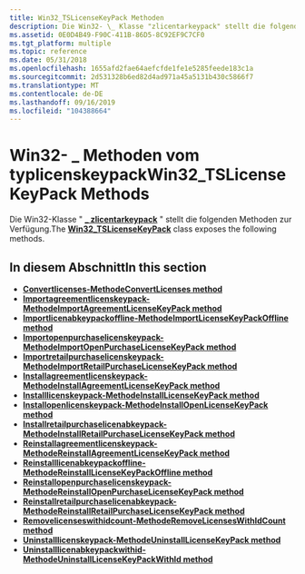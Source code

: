 ```yaml
---
title: Win32_TSLicenseKeyPack Methoden
description: Die Win32- \_ Klasse "zlicentarkeypack" stellt die folgenden Methoden zur Verfügung.
ms.assetid: 0E0D4B49-F90C-411B-86D5-8C92EF9C7CF0
ms.tgt_platform: multiple
ms.topic: reference
ms.date: 05/31/2018
ms.openlocfilehash: 1655afd2fae64aefcfde1fe1e5285feede183c1a
ms.sourcegitcommit: 2d531328b6ed82d4ad971a45a5131b430c5866f7
ms.translationtype: MT
ms.contentlocale: de-DE
ms.lasthandoff: 09/16/2019
ms.locfileid: "104388664"
---
```

# <a name="win32_tslicensekeypack-methods"></a><span data-ttu-id="6556b-103">Win32- \_ Methoden vom typlicenskeypack</span><span class="sxs-lookup"><span data-stu-id="6556b-103">Win32\_TSLicenseKeyPack Methods</span></span>

<span data-ttu-id="6556b-104">Die Win32-Klasse " [**\_ zlicentarkeypack**](win32-tslicensekeypack.md) " stellt die folgenden Methoden zur Verfügung.</span><span class="sxs-lookup"><span data-stu-id="6556b-104">The [**Win32\_TSLicenseKeyPack**](win32-tslicensekeypack.md) class exposes the following methods.</span></span>

## <a name="in-this-section"></a><span data-ttu-id="6556b-105">In diesem Abschnitt</span><span class="sxs-lookup"><span data-stu-id="6556b-105">In this section</span></span>

-   [<span data-ttu-id="6556b-106">**Convertlicenses-Methode**</span><span class="sxs-lookup"><span data-stu-id="6556b-106">**ConvertLicenses method**</span></span>](convertlicenses-win32-tslicensekeypack.md)
-   [<span data-ttu-id="6556b-107">**Importagreementlicenskeypack-Methode**</span><span class="sxs-lookup"><span data-stu-id="6556b-107">**ImportAgreementLicenseKeyPack method**</span></span>](win32-tslicensekeypack-importagreementlicensekeypack.md)
-   [<span data-ttu-id="6556b-108">**Importlicenabkeypackoffline-Methode**</span><span class="sxs-lookup"><span data-stu-id="6556b-108">**ImportLicenseKeyPackOffline method**</span></span>](win32-tslicensekeypack-importlicensekeypackoffline.md)
-   [<span data-ttu-id="6556b-109">**Importopenpurchaselicenskeypack-Methode**</span><span class="sxs-lookup"><span data-stu-id="6556b-109">**ImportOpenPurchaseLicenseKeyPack method**</span></span>](win32-tslicensekeypack-importopenpurchaselicensekeypack.md)
-   [<span data-ttu-id="6556b-110">**Importretailpurchaselicenskeypack-Methode**</span><span class="sxs-lookup"><span data-stu-id="6556b-110">**ImportRetailPurchaseLicenseKeyPack method**</span></span>](win32-tslicensekeypack-importretailpurchaselicensekeypack.md)
-   [<span data-ttu-id="6556b-111">**Installagreementlicenskeypack-Methode**</span><span class="sxs-lookup"><span data-stu-id="6556b-111">**InstallAgreementLicenseKeyPack method**</span></span>](installagreementlicensekeypack-win32-tslicensekeypack.md)
-   [<span data-ttu-id="6556b-112">**Installlicenskeypack-Methode**</span><span class="sxs-lookup"><span data-stu-id="6556b-112">**InstallLicenseKeyPack method**</span></span>](installlicensekeypack-win32-tslicensekeypack.md)
-   [<span data-ttu-id="6556b-113">**Installopenlicenskeypack-Methode**</span><span class="sxs-lookup"><span data-stu-id="6556b-113">**InstallOpenLicenseKeyPack method**</span></span>](installopenlicensekeypack-win32-tslicensekeypack.md)
-   [<span data-ttu-id="6556b-114">**Installretailpurchaselicenabkeypack-Methode**</span><span class="sxs-lookup"><span data-stu-id="6556b-114">**InstallRetailPurchaseLicenseKeyPack method**</span></span>](installretailpurchaselicensekeypack-win32-tslicensekeypack.md)
-   [<span data-ttu-id="6556b-115">**Reinstallagreementlicenskeypack-Methode**</span><span class="sxs-lookup"><span data-stu-id="6556b-115">**ReinstallAgreementLicenseKeyPack method**</span></span>](win32-tslicensekeypack-reinstallagreementlicensekeypack.md)
-   [<span data-ttu-id="6556b-116">**Reinstalllicenabkeypackoffline-Methode**</span><span class="sxs-lookup"><span data-stu-id="6556b-116">**ReinstallLicenseKeyPackOffline method**</span></span>](win32-tslicensekeypack-reinstalllicensekeypackoffline.md)
-   [<span data-ttu-id="6556b-117">**Reinstallopenpurchaselicenskeypack-Methode**</span><span class="sxs-lookup"><span data-stu-id="6556b-117">**ReinstallOpenPurchaseLicenseKeyPack method**</span></span>](win32-tslicensekeypack-reinstallopenpurchaselicensekeypack.md)
-   [<span data-ttu-id="6556b-118">**Reinstallretailpurchaselicenabkeypack-Methode**</span><span class="sxs-lookup"><span data-stu-id="6556b-118">**ReinstallRetailPurchaseLicenseKeyPack method**</span></span>](win32-tslicensekeypack-reinstallretailpurchaselicensekeypack.md)
-   [<span data-ttu-id="6556b-119">**Removelicenseswithidcount-Methode**</span><span class="sxs-lookup"><span data-stu-id="6556b-119">**RemoveLicensesWithIdCount method**</span></span>](win32-tslicensekeypack-removelicenseswithidcount.md)
-   [<span data-ttu-id="6556b-120">**Uninstalllicenskeypack-Methode**</span><span class="sxs-lookup"><span data-stu-id="6556b-120">**UninstallLicenseKeyPack method**</span></span>](win32-tslicensekeypack-uninstalllicensekeypack.md)
-   [<span data-ttu-id="6556b-121">**Uninstalllicenabkeypackwithid-Methode**</span><span class="sxs-lookup"><span data-stu-id="6556b-121">**UninstallLicenseKeyPackWithId method**</span></span>](win32-tslicensekeypack-uninstalllicensekeypackwithid.md)

 

 




